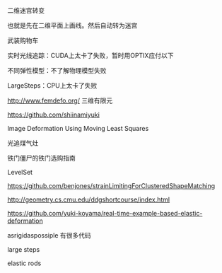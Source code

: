 

二维迷宫转变

也就是先在二维平面上画线。然后自动转为迷宫

武装购物车

实时光线追踪：CUDA上太卡了失败，暂时用OPTIX应付以下

不同弹性模型：不了解物理模型失败

LargeSteps：CPU上太卡了失败

http://www.femdefo.org/ 三维有限元

https://github.com/shiinamiyuki

Image Deformation Using Moving Least Squares  

光追煤气灶

铁门僵尸的铁门选购指南

LevelSet

https://github.com/benjones/strainLimitingForClusteredShapeMatching

http://geometry.cs.cmu.edu/ddgshortcourse/index.html

https://github.com/yuki-koyama/real-time-example-based-elastic-deformation

asrigidaspossiple 有很多代码

large steps

elastic rods
